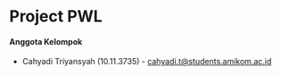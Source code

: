 # Project PWL

#### Anggota Kelompok
- Cahyadi Triyansyah (10.11.3735) - [cahyadi.t@students.amikom.ac.id](mailto:cahyadi.t@students.amikom.ac.id)